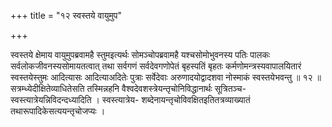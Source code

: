 +++
title = "१२ स्वस्तये वायुमुप"

+++

स्वस्तये क्षेमाय वायुमुपब्रवामहै स्तुमइत्यर्थः सोमञ्चोपब्रवामहै यश्चसोमोभुवनस्य पतिः पालकः सर्वलोकजीवनस्यसोमायतत्वात् तथा सर्वगणं सर्वदेवगणोपेतं बृहस्पतिं बृहतः कर्मणोमन्त्रस्यवापालयितारं स्वस्तयेस्तुमः आदित्यासः आदित्याअदितेः पुत्राः सर्वेदेवाः अरुणादयोद्वादशवा नोस्माकं स्वस्तयेभवन्तु ॥ १२ ॥ सत्रम्ध्येदीक्षितेव्याधितेसति तस्मिन्नहनि वैश्वदेवशस्त्रेयन्तृचोनिविद्धानार्थः सूत्रितञ्च-स्वस्त्यात्रेयन्निविदन्दध्यादिति । स्वस्त्यात्रेय- शब्देनायन्तृचोविवक्षितइतितत्रव्याख्यातं तथारूपादिकेसत्ययन्तृचोजप्यः ।